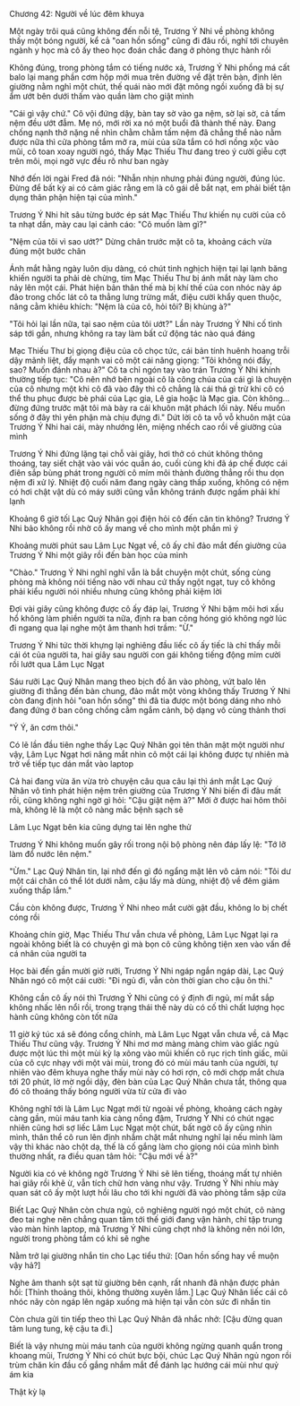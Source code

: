 




Chương 42: Người về lúc đêm khuya

Một ngày trôi quá cũng không đến nỗi tệ, Trương Ý Nhi về phòng không thấy một bóng người, kể cả "oan hồn sống" cũng đi đâu rồi, nghĩ tới chuyên ngành y học mà cô ấy theo học đoán chắc đang ở phòng thực hành rồi

Không đúng, trong phòng tắm có tiếng nước xả, Trương Ý Nhi phồng má cất balo lại mang phần cơm hộp mới mua trên đường về đặt trên bàn, định lên giường nằm nghỉ một chút, thế quái nào mới đặt mông ngồi xuống đã bị sự ẩm ướt bên dưới thấm vào quần làm cho giật mình

"Cái gì vậy chứ." Cô vội đứng dậy, bàn tay sờ vào ga nệm, sờ lại sờ, cả tấm nệm đều ướt đẫm. Mẹ nó, mới rời xa nó một buổi đã thành thế này. Đang chống nạnh thở nặng nề nhìn chằm chằm tấm nệm đã chẳng thể nào nằm được nữa thì cửa phòng tắm mở ra, mùi của sữa tắm có hơi nồng xộc vào mũi, cô toan xoay người ngó, thấy Mạc Thiếu Thư đang treo ý cười giễu cợt trên môi, mọi ngờ vực đều rõ như ban ngày

Nhớ đến lời ngài Fred đã nói: "Nhẫn nhịn nhưng phải đúng người, đúng lúc. Đừng để bất kỳ ai có cảm giác rằng em là cô gái dễ bắt nạt, em phải biết tận dụng thân phận hiện tại của mình."

Trương Ý Nhi hít sâu từng bước ép sát Mạc Thiếu Thư khiến nụ cười của cô ta nhạt dần, mày cau lại cảnh cáo: "Cô muốn làm gì?"

"Nệm của tôi vì sao ướt?" Dừng chân trước mặt cô ta, khoảng cách vừa đúng một bước chân

Ánh mắt hằng ngày luôn dịu dàng, có chút tinh nghịch hiện tại lại lạnh băng khiến người ta phải dè chừng, tim Mạc Thiếu Thư bị ánh mắt này làm cho nảy lên một cái. Phát hiện bản thân thế mà bị khí thế của con nhóc này áp đảo trong chốc lát cô ta thẳng lưng trừng mắt, điệu cười khẩy quen thuộc, nâng cằm khiêu khích: "Nệm là của cô, hỏi tôi? Bị khùng à?"


"Tôi hỏi lại lần nữa, tại sao nệm của tôi ướt?" Lần này Trương Ý Nhi cố tình sáp tới gần, nhưng không ra tay làm bất cứ động tác nào quá đáng

Mạc Thiếu Thư bị giọng điệu của cô chọc tức, cái bản tính huênh hoang trỗi dậy mãnh liệt, đẩy mạnh vai cô một cái nâng giọng: "Tôi không nói đấy, sao? Muốn đánh nhau à?" Cô ta chỉ ngón tay vào trán Trương Ý Nhi khinh thường tiếp tục: "Cô nên nhớ bên ngoài cô là công chúa của cái gì là chuyện của cô nhưng một khi cô đã vào đây thì cô chẳng là cái thá gì trừ khi cô có thể thu phục được bè phái của Lạc gia, Lê gia hoặc là Mạc gia. Còn không... đừng đứng trước mặt tôi mà bày ra cái khuôn mặt phách lối này. Nếu muốn sống ở đây thì yên phận mà chịu đựng đi." Dứt lời cô ta vỗ vỗ khuôn mặt của Trương Ý Nhi hai cái, mày nhướng lên, miệng nhếch cao rồi về giường của mình

Trương Ý Nhi đứng lặng tại chỗ vài giây, hơi thở có chút không thông thoáng, tay siết chặt vào vải vóc quần áo, cuối cùng khi đã áp chế được cái điên sắp bùng phát trong người cô mím môi thành đường thẳng rồi thu dọn nệm đi xử lý. Nhiệt độ cuối năm đang ngày càng thấp xuống, không có nệm có hơi chật vật dù có máy sưởi cũng vẫn không tránh được ngấm phải khí lạnh

Khoảng 6 giờ tối Lạc Quý Nhân gọi điện hỏi cô đến căn tin không? Trương Ý Nhi bảo không rồi nhờ cô ấy mang về cho mình một phần mì ý

Khoảng mười phút sau Lâm Lục Ngạt về, cô ấy chỉ đảo mắt đến giường của Trương Ý Nhi một giây rồi đến bàn học của mình

"Chào." Trương Ý Nhi nghĩ nghĩ vẫn là bắt chuyện một chút, sống cùng phòng mà không nói tiếng nào với nhau cứ thấy ngột ngạt, tuy cô không phải kiểu người nói nhiều nhưng cũng không phải kiệm lời

Đợi vài giây cũng không được cô ấy đáp lại, Trương Ý Nhi bặm môi hơi xấu hổ không làm phiền người ta nữa, định ra ban công hóng gió không ngờ lúc đi ngang qua lại nghe một âm thanh hơi trầm: "Ừ."

Trương Ý Nhi tức thời khựng lại nghiêng đầu liếc cô ấy tiếc là chỉ thấy mỗi cái ót của người ta, hai giây sau người con gái không tiếng động mỉm cười rồi lướt qua Lâm Lục Ngạt

Sáu rưỡi Lạc Quý Nhân mang theo bịch đồ ăn vào phòng, vứt balo lên giường đi thẳng đến bàn chung, đảo mắt một vòng không thấy Trương Ý Nhi còn đang định hỏi "oan hồn sống" thì đã tia được một bóng dáng nho nhỏ đang đứng ở ban công chống cằm ngắm cảnh, bộ dạng vô cùng thảnh thơi

"Ý Ý, ăn cơm thôi."

Có lẽ lần đầu tiên nghe thấy Lạc Quý Nhân gọi tên thân mật một người như vậy, Lâm Lục Ngạt hơi nâng mắt nhìn cô một cái lại không được tự nhiên mà trở về tiếp tục dán mắt vào laptop


Cả hai đang vừa ăn vừa trò chuyện câu qua câu lại thì ánh mắt Lạc Quý Nhân vô tình phát hiện nệm trên giường của Trương Ý Nhi biến đi đâu mất rồi, cũng không nghi ngờ gì hỏi: "Cậu giặt nệm à?" Mới ở được hai hôm thôi mà, không lẽ là một cô nàng mắc bệnh sạch sẽ

Lâm Lục Ngạt bên kia cũng dựng tai lên nghe thử

Trương Ý Nhi không muốn gây rối trong nội bộ phòng nên đáp lấy lệ: "Tớ lỡ làm đổ nước lên nệm."

"Ừm." Lạc Quý Nhân tin, lại nhớ đến gì đó ngẩng mặt lên vô cảm nói: "Tôi dư một cái chăn có thể lót dưới nằm, cậu lấy mà dùng, nhiệt độ về đêm giảm xuống thấp lắm."

Cầu còn không được, Trương Ý Nhi nheo mắt cười gật đầu, không lo bị chết cóng rồi

Khoảng chín giờ, Mạc Thiếu Thư vẫn chưa về phòng, Lâm Lục Ngạt lại ra ngoài không biết là có chuyện gì mà bọn cô cũng không tiện xen vào vấn đề cá nhân của người ta

Học bài đến gần mười giờ rưỡi, Trương Ý Nhi ngáp ngắn ngáp dài, Lạc Quý Nhân ngó cô một cái cười: "Đi ngủ đi, vẫn còn thời gian cho cậu ôn thi."

Không cần cô ấy nói thì Trương Ý Nhi cũng có ý định đi ngủ, mí mắt sắp không nhấc lên nổi rồi, trong trạng thái thế này dù có cố thì chất lượng học hành cũng không còn tốt nữa

11 giờ ký túc xá sẽ đóng cổng chính, mà Lâm Lục Ngạt vẫn chưa về, cả Mạc Thiếu Thư cũng vậy. Trương Ý Nhi mơ mơ màng màng chìm vào giấc ngủ được một lúc thì một mùi kỳ lạ xông vào mũi khiến cô rục rịch tỉnh giấc, mũi của cô cực nhạy với một vài mùi, trong đó có mùi máu tanh của người, tự nhiên vào đêm khuya nghe thấy mùi này có hơi rợn, cô mới chợp mắt chưa tới 20 phút, lờ mờ ngồi dậy, đèn bàn của Lạc Quý Nhân chưa tắt, thông qua đó cô thoáng thấy bóng người vừa từ cửa đi vào

Không nghĩ tới là Lâm Lục Ngạt mới từ ngoài về phòng, khoảng cách ngày càng gần, mùi máu tanh kia càng nồng đậm, Trương Ý Nhi có chút ngạc nhiên cũng hơi sợ liếc Lâm Lục Ngạt một chút, bất ngờ cô ấy cũng nhìn mình, thân thể cô run lên định nhắm chặt mắt nhưng nghĩ lại nếu mình làm vậy thì khác nào chột dạ, thế là cố gắng làm cho giọng nói của mình bình thường nhất, ra điều quan tâm hỏi: "Cậu mới về à?"


Người kia có vẻ không ngờ Trương Ý Nhi sẽ lên tiếng, thoáng mất tự nhiên hai giây rồi khẽ ừ, vẫn tích chữ hơn vàng như vậy. Trương Ý Nhi nhíu mày quan sát cô ấy một lượt hồi lâu cho tới khi người đã vào phòng tắm sập cửa

Biết Lạc Quý Nhân còn chưa ngủ, cô nghiêng người ngó một chút, cô nàng đeo tai nghe nên chẳng quan tâm tới thế giới đang vận hành, chỉ tập trung vào màn hình laptop, mà Trương Ý Nhi cũng chợt nhớ là không nên nói lớn, người trong phòng tắm có khi sẽ nghe

Nằm trở lại giường nhắn tin cho Lạc tiểu thứ: [Oan hồn sống hay về muộn vậy hả?]

Nghe âm thanh sột sạt từ giường bên cạnh, rất nhanh đã nhận được phản hồi: [Thỉnh thoảng thôi, không thường xuyên lắm.] Lạc Quý Nhân liếc cái cô nhóc nãy còn ngáp lên ngáp xuống mà hiện tại vẫn còn sức đi nhắn tin

Còn chưa gửi tin tiếp theo thì Lạc Quý Nhân đã nhắc nhở: [Cậu đừng quan tâm lung tung, kệ cậu ta đi.]

Biết là vậy nhưng mùi máu tanh của người không ngừng quanh quẩn trong khoang mũi, Trương Ý Nhi có chút bực bội, chúc Lạc Quý Nhân ngủ ngon rồi trùm chăn kín đầu cố gắng nhắm mắt để đánh lạc hướng cái mùi như quỷ ám kia

Thật kỳ lạ




